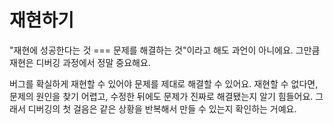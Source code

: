 # 재현하기

"재현에 성공한다는 것 === 문제를 해결하는 것"이라고 해도 과언이 아니에요. 그만큼 재현은 디버깅 과정에서 정말 중요해요.

버그를 확실하게 재현할 수 있어야 문제를 제대로 해결할 수 있어요. 재현할 수 없다면, 문제의 원인을 찾기 어렵고, 수정한 뒤에도 문제가 진짜로 해결됐는지 알기 힘들어요. 그래서 디버깅의 첫 걸음은 같은 상황을 반복해서 만들 수 있는지 확인하는 거예요.
